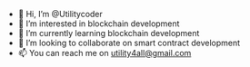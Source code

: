 - 👋 Hi, I’m @Utilitycoder
- 👀 I’m interested in blockchain development
- 🌱 I’m currently learning blockchain development
- 💞️ I’m looking to collaborate on smart contract development
- 📫 You can reach me on utility4all@gmail.com

<!---
Utilitycoder/Utilitycoder is a ✨ special ✨ repository because its `README.md` (this file) appears on your GitHub profile.
You can click the Preview link to take a look at your changes.
--->
